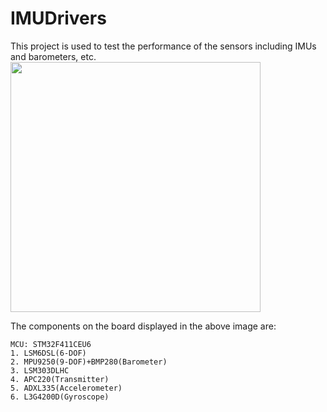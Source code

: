 # IMUDrivers
This project is used to test the performance of the sensors including IMUs and barometers, etc.
[<img src="info/board.jpeg" width="400"/>](implementation)

The components on the board displayed in the above image are:
```
MCU: STM32F411CEU6
1. LSM6DSL(6-DOF)
2. MPU9250(9-DOF)+BMP280(Barometer)
3. LSM303DLHC
4. APC220(Transmitter)
5. ADXL335(Accelerometer)
6. L3G4200D(Gyroscope)
```